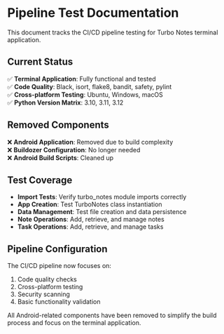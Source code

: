 # Pipeline Test Documentation

This document tracks the CI/CD pipeline testing for Turbo Notes terminal application.

## Current Status

✅ **Terminal Application**: Fully functional and tested  
✅ **Code Quality**: Black, isort, flake8, bandit, safety, pylint  
✅ **Cross-platform Testing**: Ubuntu, Windows, macOS  
✅ **Python Version Matrix**: 3.10, 3.11, 3.12  

## Removed Components

❌ **Android Application**: Removed due to build complexity  
❌ **Buildozer Configuration**: No longer needed  
❌ **Android Build Scripts**: Cleaned up  

## Test Coverage

- **Import Tests**: Verify turbo_notes module imports correctly
- **App Creation**: Test TurboNotes class instantiation
- **Data Management**: Test file creation and data persistence
- **Note Operations**: Add, retrieve, and manage notes
- **Task Operations**: Add, retrieve, and manage tasks

## Pipeline Configuration

The CI/CD pipeline now focuses on:
1. Code quality checks
2. Cross-platform testing
3. Security scanning
4. Basic functionality validation

All Android-related components have been removed to simplify the build process and focus on the terminal application.

